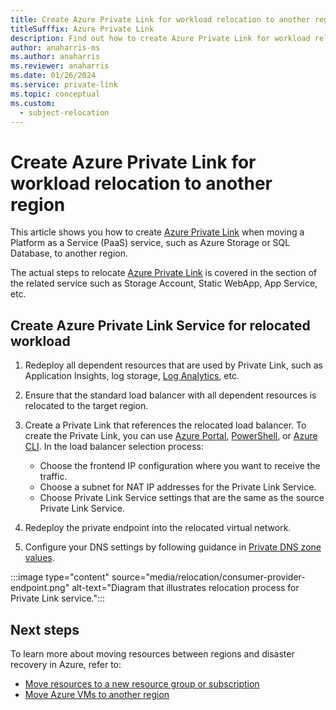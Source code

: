 ```yaml
---
title: Create Azure Private Link for workload relocation to another region
titleSufffix: Azure Private Link
description: Find out how to create Azure Private Link for workload relocation to another region
author: anaharris-ms
ms.author: anaharris
ms.reviewer: anaharris
ms.date: 01/26/2024
ms.service: private-link
ms.topic: conceptual
ms.custom:
  - subject-relocation
---
```


# Create Azure Private Link for workload relocation to another region

This article shows you how to create [Azure Private Link](/azure/private-link/private-link-overview) when moving a Platform as a Service (PaaS) service, such as Azure Storage or SQL Database, to another region. 

The actual steps to relocate [Azure Private Link](/azure/private-link/private-link-overview) is covered in the section of the related service such as Storage Account, Static WebApp, App Service, etc. 




## Create Azure Private Link Service for relocated workload

1. Redeploy all dependent resources that are used by Private Link, such as Application Insights, log storage, [Log Analytics](./relocation-log-analytics.md), etc.

1. Ensure that the standard load balancer with all dependent resources is relocated to the target region.

1. Create a Private Link that references the relocated load balancer. To create the Private Link, you can use [Azure Portal](/azure/private-link/create-private-link-service-portalp), [PowerShell](/azure/private-link/create-private-link-service-powershell), or [Azure CLI](/azure/private-link/create-private-link-service-cli). In the load balancer selection process:
    - Choose the frontend IP configuration where you want to receive the traffic. 
    - Choose a subnet for NAT IP addresses for the Private Link Service. 
    - Choose Private Link Service settings that are the same as the source Private Link Service. 
    
1. Redeploy the private endpoint into the relocated virtual network.

1. Configure your DNS settings by following guidance in [Private DNS zone values](/azure/private-link/private-endpoint-dns?branch=main).


:::image type="content" source="media/relocation/consumer-provider-endpoint.png" alt-text="Diagram that illustrates relocation process for Private Link service.":::

## Next steps

To learn more about moving resources between regions and disaster recovery in Azure, refer to:

- [Move resources to a new resource group or subscription](../azure-resource-manager/management/move-resource-group-and-subscription.md)
- [Move Azure VMs to another region](../site-recovery/azure-to-azure-tutorial-migrate.md)
